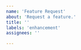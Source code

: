 ```yaml
---
name: 'Feature Request'
about: 'Request a feature.'
title: ''
labels: 'enhancement'
assignees: ''

---
```

